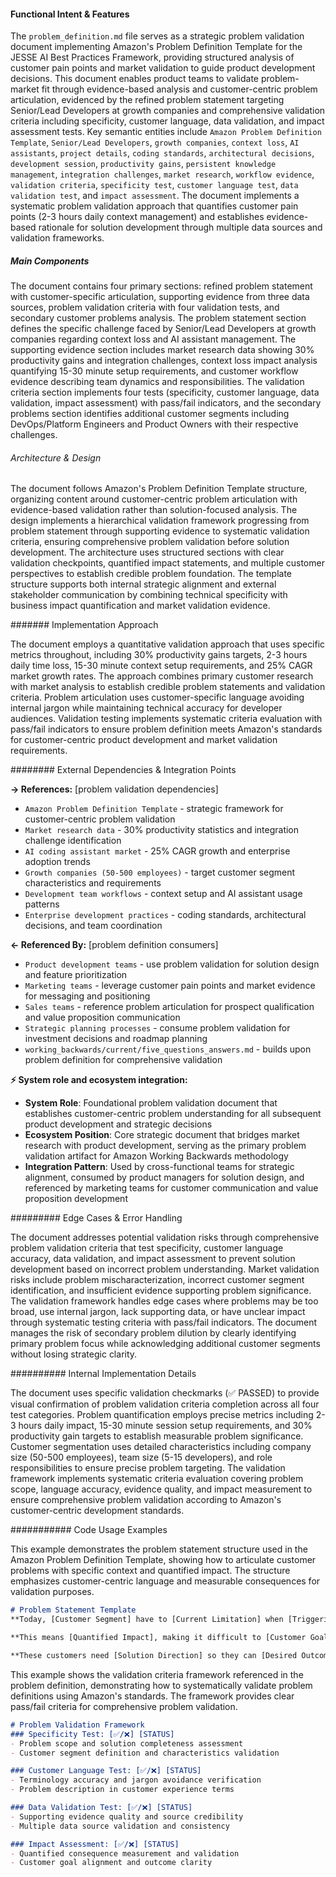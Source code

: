 <!-- CACHE_METADATA_START -->
<!-- Source File: {PROJECT_ROOT}/working_backwards/current/problem_definition.md -->
<!-- Cached On: 2025-07-05T20:47:32.895607 -->
<!-- Source Modified: 2025-06-26T15:47:20.913623 -->
<!-- Cache Version: 1.0 -->
<!-- CACHE_METADATA_END -->

#### Functional Intent & Features

The `problem_definition.md` file serves as a strategic problem validation document implementing Amazon's Problem Definition Template for the JESSE AI Best Practices Framework, providing structured analysis of customer pain points and market validation to guide product development decisions. This document enables product teams to validate problem-market fit through evidence-based analysis and customer-centric problem articulation, evidenced by the refined problem statement targeting Senior/Lead Developers at growth companies and comprehensive validation criteria including specificity, customer language, data validation, and impact assessment tests. Key semantic entities include `Amazon Problem Definition Template`, `Senior/Lead Developers`, `growth companies`, `context loss`, `AI assistants`, `project details`, `coding standards`, `architectural decisions`, `development session`, `productivity gains`, `persistent knowledge management`, `integration challenges`, `market research`, `workflow evidence`, `validation criteria`, `specificity test`, `customer language test`, `data validation test`, and `impact assessment`. The document implements a systematic problem validation approach that quantifies customer pain points (2-3 hours daily context management) and establishes evidence-based rationale for solution development through multiple data sources and validation frameworks.

##### Main Components

The document contains four primary sections: refined problem statement with customer-specific articulation, supporting evidence from three data sources, problem validation criteria with four validation tests, and secondary customer problems analysis. The problem statement section defines the specific challenge faced by Senior/Lead Developers at growth companies regarding context loss and AI assistant management. The supporting evidence section includes market research data showing 30% productivity gains and integration challenges, context loss impact analysis quantifying 15-30 minute setup requirements, and customer workflow evidence describing team dynamics and responsibilities. The validation criteria section implements four tests (specificity, customer language, data validation, impact assessment) with pass/fail indicators, and the secondary problems section identifies additional customer segments including DevOps/Platform Engineers and Product Owners with their respective challenges.

###### Architecture & Design

The document follows Amazon's Problem Definition Template structure, organizing content around customer-centric problem articulation with evidence-based validation rather than solution-focused analysis. The design implements a hierarchical validation framework progressing from problem statement through supporting evidence to systematic validation criteria, ensuring comprehensive problem validation before solution development. The architecture uses structured sections with clear validation checkpoints, quantified impact statements, and multiple customer perspectives to establish credible problem foundation. The template structure supports both internal strategic alignment and external stakeholder communication by combining technical specificity with business impact quantification and market validation evidence.

####### Implementation Approach

The document employs a quantitative validation approach that uses specific metrics throughout, including 30% productivity gains targets, 2-3 hours daily time loss, 15-30 minute context setup requirements, and 25% CAGR market growth rates. The approach combines primary customer research with market analysis to establish credible problem statements and validation criteria. Problem articulation uses customer-specific language avoiding internal jargon while maintaining technical accuracy for developer audiences. Validation testing implements systematic criteria evaluation with pass/fail indicators to ensure problem definition meets Amazon's standards for customer-centric product development and market validation requirements.

######## External Dependencies & Integration Points

**→ References:** [problem validation dependencies]
- `Amazon Problem Definition Template` - strategic framework for customer-centric problem validation
- `Market research data` - 30% productivity statistics and integration challenge identification
- `AI coding assistant market` - 25% CAGR growth and enterprise adoption trends
- `Growth companies (50-500 employees)` - target customer segment characteristics and requirements
- `Development team workflows` - context setup and AI assistant usage patterns
- `Enterprise development practices` - coding standards, architectural decisions, and team coordination

**← Referenced By:** [problem definition consumers]
- `Product development teams` - use problem validation for solution design and feature prioritization
- `Marketing teams` - leverage customer pain points and market evidence for messaging and positioning
- `Sales teams` - reference problem articulation for prospect qualification and value proposition communication
- `Strategic planning processes` - consume problem validation for investment decisions and roadmap planning
- `working_backwards/current/five_questions_answers.md` - builds upon problem definition for comprehensive validation

**⚡ System role and ecosystem integration:**
- **System Role**: Foundational problem validation document that establishes customer-centric problem understanding for all subsequent product development and strategic decisions
- **Ecosystem Position**: Core strategic document that bridges market research with product development, serving as the primary problem validation artifact for Amazon Working Backwards methodology
- **Integration Pattern**: Used by cross-functional teams for strategic alignment, consumed by product managers for solution design, and referenced by marketing teams for customer communication and value proposition development

######### Edge Cases & Error Handling

The document addresses potential validation risks through comprehensive problem validation criteria that test specificity, customer language accuracy, data validation, and impact assessment to prevent solution development based on incorrect problem understanding. Market validation risks include problem mischaracterization, incorrect customer segment identification, and insufficient evidence supporting problem significance. The validation framework handles edge cases where problems may be too broad, use internal jargon, lack supporting data, or have unclear impact through systematic testing criteria with pass/fail indicators. The document manages the risk of secondary problem dilution by clearly identifying primary problem focus while acknowledging additional customer segments without losing strategic clarity.

########## Internal Implementation Details

The document uses specific validation checkmarks (✅ PASSED) to provide visual confirmation of problem validation criteria completion across all four test categories. Problem quantification employs precise metrics including 2-3 hours daily impact, 15-30 minute session setup requirements, and 30% productivity gain targets to establish measurable problem significance. Customer segmentation uses detailed characteristics including company size (50-500 employees), team size (5-15 developers), and role responsibilities to ensure precise problem targeting. The validation framework implements systematic criteria evaluation covering problem scope, language accuracy, evidence quality, and impact measurement to ensure comprehensive problem validation according to Amazon's customer-centric development standards.

########### Code Usage Examples

This example demonstrates the problem statement structure used in the Amazon Problem Definition Template, showing how to articulate customer problems with specific context and quantified impact. The structure emphasizes customer-centric language and measurable consequences for validation purposes.

```markdown
# Problem Statement Template
**Today, [Customer Segment] have to [Current Limitation] when [Triggering Situation].**

**This means [Quantified Impact], making it difficult to [Customer Goal].**

**These customers need [Solution Direction] so they can [Desired Outcome].**
```

This example shows the validation criteria framework referenced in the problem definition, demonstrating how to systematically validate problem definitions using Amazon's standards. The framework provides clear pass/fail criteria for comprehensive problem validation.

```markdown
# Problem Validation Framework
### Specificity Test: [✅/❌] [STATUS]
- Problem scope and solution completeness assessment
- Customer segment definition and characteristics validation

### Customer Language Test: [✅/❌] [STATUS]  
- Terminology accuracy and jargon avoidance verification
- Problem description in customer experience terms

### Data Validation Test: [✅/❌] [STATUS]
- Supporting evidence quality and source credibility
- Multiple data source validation and consistency

### Impact Assessment: [✅/❌] [STATUS]
- Quantified consequence measurement and validation
- Customer goal alignment and outcome clarity
```